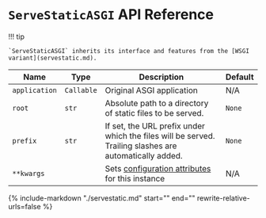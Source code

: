 # `ServeStaticASGI` API Reference

!!! tip

    `ServeStaticASGI` inherits its interface and features from the [WSGI variant](servestatic.md).

| Name | Type | Description | Default |
| --- | --- | --- | --- |
| `application` | `Callable` | Original ASGI application | N/A |
| `root` | `str` | Absolute path to a directory of static files to be served. | `None` |
| `prefix` | `str` | If set, the URL prefix under which the files will be served. Trailing slashes are automatically added. | `None` |
| `**kwargs` |  | Sets [configuration attributes](#configuration-attributes) for this instance | N/A |

{% include-markdown "./servestatic.md" start="<!--shared-api-start-->" end="<!--shared-api-end-->" rewrite-relative-urls=false %}
